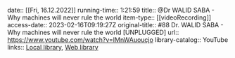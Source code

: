 date:: [[Fri, 16.12.2022]]
running-time:: 1:21:59
title:: @Dr WALID SABA - Why machines will never rule the world
item-type:: [[videoRecording]]
access-date:: 2023-02-16T09:19:27Z
original-title:: #88 Dr. WALID SABA - Why machines will never rule the world [UNPLUGGED]
url:: https://www.youtube.com/watch?v=IMnWAuoucjo
library-catalog:: YouTube
links:: [Local library](zotero://select/library/items/PITJ8IPM), [Web library](https://www.zotero.org/users/6520516/items/PITJ8IPM)
